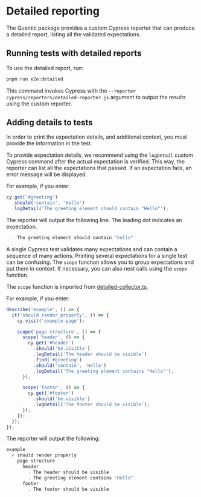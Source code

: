 # Detailed reporting

The Quantic package provides a custom Cypress reporter that can produce a detailed report, listing all the validated expectations.

## Running tests with detailed reports

To use the detailed report, run:

```bash
pnpm run e2e:detailed
```

This command invokes Cypress with the `--reporter cypress/reporters/detailed-reporter.js` argument to output the results using the custom reporter.

## Adding details to tests

In order to print the expectation details, and additional context, you must provide the information in the test.

To provide expectation details, we recommend using the `logDetail` custom Cypress command after the actual expectation is verified. This way, the reporter can list all the expectations that passed. If an expectation fails, an error message will be displayed.

For example, if you enter:

```javascript
cy.get('#greeting')
  .should('contain', 'Hello')
  .logDetail('The greeting element should contain "Hello"');
```

The reporter will output the following line. The leading dot indicates an expectation.

```bash
  . The greeting element should contain "hello"
```

A single Cypress test validates many expectations and can contain a sequence of many actions. Printing several expectations for a single test can be confusing. The `scope` function allows you to group expectations and put them in context. If necessary, you can also nest calls using the `scope` function.

The `scope` function is imported from [detailed-collector.ts](../cypress/reporters/detailed-collector.ts).

For example, if you enter:

```javascript
describe('example', () => {
  it('should render properly', () => {
    cy.visit('example-page');

    scope('page structure', () => {
      scope('header', () => {
        cy.get('#header')
          .should('be.visible')
          .logDetail('The header should be visible')
          .find('#greeting')
          .should('contain', 'Hello')
          .logDetail('The greeting element contains "Hello"');
      });

      scope('footer', () => {
        cy.get('#footer')
          .should('be.visible')
          .logDetail('The footer should be visible');
      });
    });
  });
});
```

The reporter will output the following:

```bash
example
  ✓ should render properly
    page structure
      header
        . The header should be visible
        . The greeting element contains "Hello"
      footer
        . The footer should be visible
```
